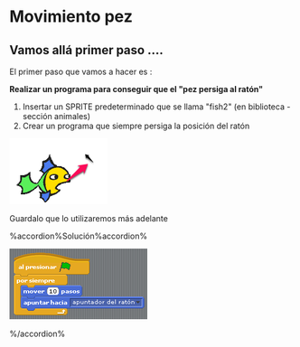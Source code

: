
# Movimiento pez

## Vamos allá primer paso ....

El primer paso que vamos a hacer es :

**Realizar un programa para conseguir que el "pez persiga al ratón"**

1. Insertar un SPRITE predeterminado que se llama "fish2" (en biblioteca - sección animales)
1. Crear un programa que siempre persiga la posición del ratón

![](img/1.1.png)

Guardalo que lo utilizaremos más adelante



%accordion%Solución%accordion%

![](img/1.png)

%/accordion%
